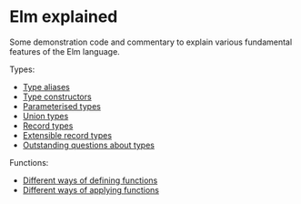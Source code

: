 # Elm explained

Some demonstration code and commentary
to explain various fundamental features of the Elm language.

Types:
* [Type aliases](types/TypeAliases.elm)
* [Type constructors](TypeConstructors.elm)
* [Parameterised types](ParameterisedTypes.elm)
* [Union types](UnionTypes.elm)
* [Record types](RecordTypes.elm)
* [Extensible record types](ExtensibleRecordTypes.elm)
* [Outstanding questions about types](TypeQuestions.elm)

Functions:
* [Different ways of defining functions](DefiningFunctions.elm)
* [Different ways of applying functions](ApplyingFunctions.elm)

